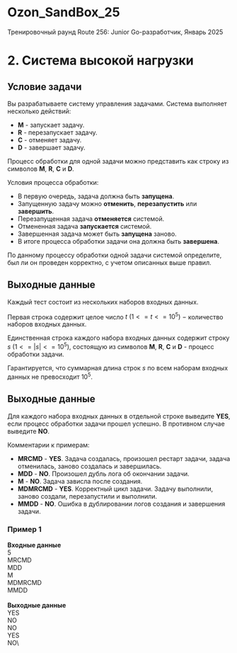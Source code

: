 # Ozon_SandBox_25

Тренировочный раунд Route 256: Junior Go-разработчик, Январь 2025

# 2. Система высокой нагрузки

## Условие задачи

Вы разрабатываете систему управления задачами. Система выполняет несколько действий:

- **M** - запускает задачу.
- **R** - перезапускает задачу.
- **C** - отменяет задачу.
- **D** - завершает задачу.

Процесс обработки для одной задачи можно представить как строку из символов **M**, **R**, **C** и **D**.

Условия процесса обработки:

- В первую очередь, задача должна быть **запущена**.
- Запущенную задачу можно **отменить**, **перезапустить** или **завершить**.
- Перезапущенная задача **отменяется** системой.
- Отмененная задача **запускается** системой.
- Завершенная задача может быть **запущена** заново.
- В итоге процесса обработки задачи она должна быть **завершена**.

По данному процессу обработки одной задачи системой определите, был ли он проведен корректно, с учетом описанных выше правил.

## Выходные данные

Каждый тест состоит из нескольких наборов входных данных.

Первая строка содержит целое число $t\ (1 <= t <= 10^5)\ -$ количество наборов входных данных.

Единственная строка каждого набора входных данных содержит строку $s\ (1 <= |s| <= 10^5)$, состоящую из символов **M**, **R**, **C** и **D** - процесс обработки задачи.

Гарантируется, что суммарная длина строк $s$ по всем наборам входных данных не превосходит $10^5$.

## Выходные данные

Для каждого набора входных данных в отдельной строке выведите **YES**, если процесс обработки задачи прошел успешно. В противном случае выведите **NO**.

Комментарии к примерам:

- **MRCMD** - **YES**. Задача создалась, произошел рестарт задачи, задача отменилась, заново создалась и завершилась.
- **MDD** - **NO**. Произошел дубль лога об окончании задачи.
- **M** - **NO**. Задача зависла после создания.
- **MDMRCMD** - **YES**. Корректный цикл задачи. Задачу выполнили, заново создали, перезапустили и выполнили.
- **MMDD** - **NO**. Ошибка в дублировании логов создания и завершения задачи.

### Пример 1

**Входные данные**\
5\
MRCMD\
MDD\
M\
MDMRCMD\
MMDD\
\
**Выходные данные**\
YES\
NO\
NO\
YES\
NO\
